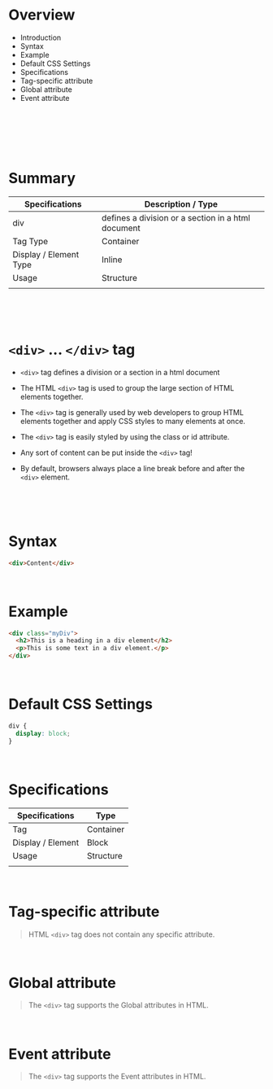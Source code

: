 # Overview

- Introduction
- Syntax
- Example
- Default CSS Settings
- Specifications
- Tag-specific attribute
- Global attribute
- Event attribute

&nbsp;

&nbsp;

&nbsp;

# Summary

| Specifications         | Description / Type                                 |
| ---------------------- | -------------------------------------------------- |
| div                    | defines a division or a section in a html document |
| Tag Type               | Container                                          |
| Display / Element Type | Inline                                             |
| Usage                  | Structure                                          |
|                        |                                                    |

&nbsp;

&nbsp;

# `<div>` ... `</div>` tag

- `<div>` tag defines a division or a section in a html document

- The HTML `<div>` tag is used to group the large section of HTML elements together.

- The `<div>` tag is generally used by web developers to group HTML elements together and apply CSS styles to many elements at once.

- The `<div>` tag is easily styled by using the class or id attribute.

- Any sort of content can be put inside the `<div>` tag!

- By default, browsers always place a line break before and after the `<div>` element.

&nbsp;

&nbsp;

# Syntax

```html
<div>Content</div>
```

&nbsp;

# Example

```html
<div class="myDiv">
  <h2>This is a heading in a div element</h2>
  <p>This is some text in a div element.</p>
</div>
```

&nbsp;

# Default CSS Settings

```css
div {
  display: block;
}
```

&nbsp;

# Specifications

| Specifications    | Type      |
| ----------------- | --------- |
| Tag               | Container |
| Display / Element | Block     |
| Usage             | Structure |
|                   |           |

&nbsp;

# Tag-specific attribute

> HTML `<div>` tag does not contain any specific attribute.

&nbsp;

# Global attribute

> The `<div>` tag supports the Global attributes in HTML.

&nbsp;

# Event attribute

> The `<div>` tag supports the Event attributes in HTML.
